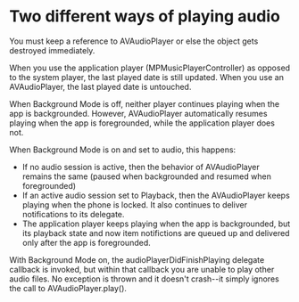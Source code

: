 # Two different ways of playing audio

You must keep a reference to AVAudioPlayer or else the object gets destroyed immediately.

When you use the application player (MPMusicPlayerController) as opposed to the system player, the last played date is still updated. When you use an AVAudioPlayer, the last played date is untouched.

When Background Mode is off, neither player continues playing when the app is backgrounded. However, AVAudioPlayer automatically resumes playing when the app is foregrounded, while the application player does not.

When Background Mode is on and set to audio, this happens:

- If no audio session is active, then the behavior of AVAudioPlayer remains the same (paused when backgrounded and resumed when foregrounded)
- If an active audio session set to Playback, then the AVAudioPlayer keeps playing when the phone is locked. It also continues to deliver notifications to its delegate.
- The application player keeps playing when the app is backgrounded, but its playback state and now item notifictions are queued up and delivered only after the app is foregrounded.

With Background Mode on, the audioPlayerDidFinishPlaying delegate callback is invoked, but within that callback you are unable to play other audio files. No exception is thrown and it doesn't crash--it simply ignores the call to AVAudioPlayer.play().
